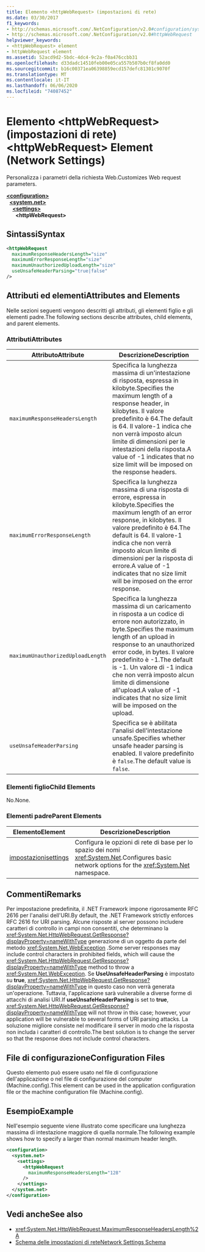 ```yaml
---
title: Elemento <httpWebRequest> (impostazioni di rete)
ms.date: 03/30/2017
f1_keywords:
- http://schemas.microsoft.com/.NetConfiguration/v2.0#configuration/system.net/settings/httpWebRequest
- http://schemas.microsoft.com/.NetConfiguration/v2.0#httpWebRequest
helpviewer_keywords:
- <httpWebRequest> element
- httpWebRequest element
ms.assetid: 52acd9d2-5bdc-4dc4-9c2a-f0a476ccbb31
ms.openlocfilehash: d33dadc14510feb00e05ca557b507b0cf8fa0dd0
ms.sourcegitcommit: b16c00371ea06398859ecd157defc81301c9070f
ms.translationtype: MT
ms.contentlocale: it-IT
ms.lasthandoff: 06/06/2020
ms.locfileid: "74087452"
---
```

# <a name="httpwebrequest-element-network-settings"></a><span data-ttu-id="468f9-102">Elemento \<httpWebRequest> (impostazioni di rete)</span><span class="sxs-lookup"><span data-stu-id="468f9-102">\<httpWebRequest> Element (Network Settings)</span></span>
<span data-ttu-id="468f9-103">Personalizza i parametri della richiesta Web.</span><span class="sxs-lookup"><span data-stu-id="468f9-103">Customizes Web request parameters.</span></span>  

[**\<configuration>**](../configuration-element.md)\
&nbsp;&nbsp;[**\<system.net>**](system-net-element-network-settings.md)\
&nbsp;&nbsp;&nbsp;&nbsp;[**\<settings>**](settings-element-network-settings.md)\
&nbsp;&nbsp;&nbsp;&nbsp;&nbsp;&nbsp;**\<httpWebRequest>**

## <a name="syntax"></a><span data-ttu-id="468f9-104">Sintassi</span><span class="sxs-lookup"><span data-stu-id="468f9-104">Syntax</span></span>  
  
```xml  
<httpWebRequest  
  maximumResponseHeadersLength="size"  
  maximumErrorResponseLength="size"  
  maximumUnauthorizedUploadLength="size"  
  useUnsafeHeaderParsing="true|false"  
/>  
```  
  
## <a name="attributes-and-elements"></a><span data-ttu-id="468f9-105">Attributi ed elementi</span><span class="sxs-lookup"><span data-stu-id="468f9-105">Attributes and Elements</span></span>  
 <span data-ttu-id="468f9-106">Nelle sezioni seguenti vengono descritti gli attributi, gli elementi figlio e gli elementi padre.</span><span class="sxs-lookup"><span data-stu-id="468f9-106">The following sections describe attributes, child elements, and parent elements.</span></span>  
  
### <a name="attributes"></a><span data-ttu-id="468f9-107">Attributi</span><span class="sxs-lookup"><span data-stu-id="468f9-107">Attributes</span></span>  
  
|<span data-ttu-id="468f9-108">**Attributo**</span><span class="sxs-lookup"><span data-stu-id="468f9-108">**Attribute**</span></span>|<span data-ttu-id="468f9-109">**Descrizione**</span><span class="sxs-lookup"><span data-stu-id="468f9-109">**Description**</span></span>|  
|-------------------|---------------------|  
|`maximumResponseHeadersLength`|<span data-ttu-id="468f9-110">Specifica la lunghezza massima di un'intestazione di risposta, espressa in kilobyte.</span><span class="sxs-lookup"><span data-stu-id="468f9-110">Specifies the maximum length of a response header, in kilobytes.</span></span> <span data-ttu-id="468f9-111">Il valore predefinito è 64.</span><span class="sxs-lookup"><span data-stu-id="468f9-111">The default is 64.</span></span> <span data-ttu-id="468f9-112">Il valore-1 indica che non verrà imposto alcun limite di dimensioni per le intestazioni della risposta.</span><span class="sxs-lookup"><span data-stu-id="468f9-112">A value of -1 indicates that no size limit will be imposed on the response headers.</span></span>|  
|`maximumErrorResponseLength`|<span data-ttu-id="468f9-113">Specifica la lunghezza massima di una risposta di errore, espressa in kilobyte.</span><span class="sxs-lookup"><span data-stu-id="468f9-113">Specifies the maximum length of an error response, in kilobytes.</span></span> <span data-ttu-id="468f9-114">Il valore predefinito è 64.</span><span class="sxs-lookup"><span data-stu-id="468f9-114">The default is 64.</span></span> <span data-ttu-id="468f9-115">Il valore-1 indica che non verrà imposto alcun limite di dimensioni per la risposta di errore.</span><span class="sxs-lookup"><span data-stu-id="468f9-115">A value of -1 indicates that no size limit will be imposed on the error response.</span></span>|  
|`maximumUnauthorizedUploadLength`|<span data-ttu-id="468f9-116">Specifica la lunghezza massima di un caricamento in risposta a un codice di errore non autorizzato, in byte.</span><span class="sxs-lookup"><span data-stu-id="468f9-116">Specifies the maximum length of an upload in response to an unauthorized error code, in bytes.</span></span> <span data-ttu-id="468f9-117">Il valore predefinito è -1.</span><span class="sxs-lookup"><span data-stu-id="468f9-117">The default is -1.</span></span> <span data-ttu-id="468f9-118">Un valore di -1 indica che non verrà imposto alcun limite di dimensione all'upload.</span><span class="sxs-lookup"><span data-stu-id="468f9-118">A value of -1 indicates that no size limit will be imposed on the upload.</span></span>|  
|`useUnsafeHeaderParsing`|<span data-ttu-id="468f9-119">Specifica se è abilitata l'analisi dell'intestazione unsafe.</span><span class="sxs-lookup"><span data-stu-id="468f9-119">Specifies whether unsafe header parsing is enabled.</span></span> <span data-ttu-id="468f9-120">Il valore predefinito è `false`.</span><span class="sxs-lookup"><span data-stu-id="468f9-120">The default value is `false`.</span></span>|  
  
### <a name="child-elements"></a><span data-ttu-id="468f9-121">Elementi figlio</span><span class="sxs-lookup"><span data-stu-id="468f9-121">Child Elements</span></span>  
 <span data-ttu-id="468f9-122">No.</span><span class="sxs-lookup"><span data-stu-id="468f9-122">None.</span></span>  
  
### <a name="parent-elements"></a><span data-ttu-id="468f9-123">Elementi padre</span><span class="sxs-lookup"><span data-stu-id="468f9-123">Parent Elements</span></span>  
  
|<span data-ttu-id="468f9-124">**Elemento**</span><span class="sxs-lookup"><span data-stu-id="468f9-124">**Element**</span></span>|<span data-ttu-id="468f9-125">**Descrizione**</span><span class="sxs-lookup"><span data-stu-id="468f9-125">**Description**</span></span>|  
|-----------------|---------------------|  
|[<span data-ttu-id="468f9-126">impostazioni</span><span class="sxs-lookup"><span data-stu-id="468f9-126">settings</span></span>](settings-element-network-settings.md)|<span data-ttu-id="468f9-127">Configura le opzioni di rete di base per lo spazio dei nomi <xref:System.Net>.</span><span class="sxs-lookup"><span data-stu-id="468f9-127">Configures basic network options for the <xref:System.Net> namespace.</span></span>|  
  
## <a name="remarks"></a><span data-ttu-id="468f9-128">Commenti</span><span class="sxs-lookup"><span data-stu-id="468f9-128">Remarks</span></span>  
 <span data-ttu-id="468f9-129">Per impostazione predefinita, il .NET Framework impone rigorosamente RFC 2616 per l'analisi dell'URI.</span><span class="sxs-lookup"><span data-stu-id="468f9-129">By default, the .NET Framework strictly enforces RFC 2616 for URI parsing.</span></span> <span data-ttu-id="468f9-130">Alcune risposte al server possono includere caratteri di controllo in campi non consentiti, che determinano la <xref:System.Net.HttpWebRequest.GetResponse?displayProperty=nameWithType> generazione di un oggetto da parte del metodo <xref:System.Net.WebException> .</span><span class="sxs-lookup"><span data-stu-id="468f9-130">Some server responses may include control characters in prohibited fields, which will cause the <xref:System.Net.HttpWebRequest.GetResponse?displayProperty=nameWithType> method to throw a <xref:System.Net.WebException>.</span></span> <span data-ttu-id="468f9-131">Se **UseUnsafeHeaderParsing** è impostato su **true**, <xref:System.Net.HttpWebRequest.GetResponse?displayProperty=nameWithType> in questo caso non verrà generata un'operazione. Tuttavia, l'applicazione sarà vulnerabile a diverse forme di attacchi di analisi URI.</span><span class="sxs-lookup"><span data-stu-id="468f9-131">If **useUnsafeHeaderParsing** is set to **true**, <xref:System.Net.HttpWebRequest.GetResponse?displayProperty=nameWithType> will not throw in this case; however, your application will be vulnerable to several forms of URI parsing attacks.</span></span> <span data-ttu-id="468f9-132">La soluzione migliore consiste nel modificare il server in modo che la risposta non includa i caratteri di controllo.</span><span class="sxs-lookup"><span data-stu-id="468f9-132">The best solution is to change the server so that the response does not include control characters.</span></span>  
  
## <a name="configuration-files"></a><span data-ttu-id="468f9-133">File di configurazione</span><span class="sxs-lookup"><span data-stu-id="468f9-133">Configuration Files</span></span>  
 <span data-ttu-id="468f9-134">Questo elemento può essere usato nel file di configurazione dell'applicazione o nel file di configurazione del computer (Machine.config).</span><span class="sxs-lookup"><span data-stu-id="468f9-134">This element can be used in the application configuration file or the machine configuration file (Machine.config).</span></span>  
  
## <a name="example"></a><span data-ttu-id="468f9-135">Esempio</span><span class="sxs-lookup"><span data-stu-id="468f9-135">Example</span></span>  
 <span data-ttu-id="468f9-136">Nell'esempio seguente viene illustrato come specificare una lunghezza massima di intestazione maggiore di quella normale.</span><span class="sxs-lookup"><span data-stu-id="468f9-136">The following example shows how to specify a larger than normal maximum header length.</span></span>  
  
```xml  
<configuration>  
  <system.net>  
    <settings>  
      <httpWebRequest  
        maximumResponseHeadersLength="128"  
      />  
    </settings>  
  </system.net>  
</configuration>  
```  
  
## <a name="see-also"></a><span data-ttu-id="468f9-137">Vedi anche</span><span class="sxs-lookup"><span data-stu-id="468f9-137">See also</span></span>

- <xref:System.Net.HttpWebRequest.MaximumResponseHeadersLength%2A>
- [<span data-ttu-id="468f9-138">Schema delle impostazioni di rete</span><span class="sxs-lookup"><span data-stu-id="468f9-138">Network Settings Schema</span></span>](index.md)
